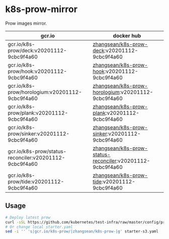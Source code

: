 # k8s-prow-mirror

Prow images mirror.

gcr.io | docker hub
---|---
gcr.io/k8s-prow/deck:v20201112-9cbc9f4a60 | [zhangsean/k8s-prow-deck](https://hub.docker.com/r/zhangsean/k8s-prow-deck):v20201112-9cbc9f4a60
gcr.io/k8s-prow/hook:v20201112-9cbc9f4a60 | [zhangsean/k8s-prow-hook](https://hub.docker.com/r/zhangsean/k8s-prow-hook):v20201112-9cbc9f4a60
gcr.io/k8s-prow/horologium:v20201112-9cbc9f4a60 | [zhangsean/k8s-prow-horologium](https://hub.docker.com/r/zhangsean/k8s-prow-horologium):v20201112-9cbc9f4a60
gcr.io/k8s-prow/plank:v20201112-9cbc9f4a60 | [zhangsean/k8s-prow-plank](https://hub.docker.com/r/zhangsean/k8s-prow-plank):v20201112-9cbc9f4a60
gcr.io/k8s-prow/sinker:v20201112-9cbc9f4a60 | [zhangsean/k8s-prow-sinker](https://hub.docker.com/r/zhangsean/k8s-prow-sinker):v20201112-9cbc9f4a60
gcr.io/k8s-prow/status-reconciler:v20201112-9cbc9f4a60 | [zhangsean/k8s-prow-status-reconciler](https://hub.docker.com/r/zhangsean/k8s-prow-status-reconciler):v20201112-9cbc9f4a60
gcr.io/k8s-prow/tide:v20201112-9cbc9f4a60 | [zhangsean/k8s-prow-tide](https://hub.docker.com/r/zhangsean/k8s-prow-tide):v20201112-9cbc9f4a60

## Usage

```bash
# Deploy latest prow
curl -sSL https://github.com/kubernetes/test-infra/raw/master/config/prow/cluster/starter-s3.yaml | sed 's|gcr.io/k8s-prow/|zhangsean/k8s-prow-|g' | kubectl apply -f -
# Or change local starter.yaml
sed -i '' 's|gcr.io/k8s-prow/|zhangsean/k8s-prow-|g' starter-s3.yaml
```
